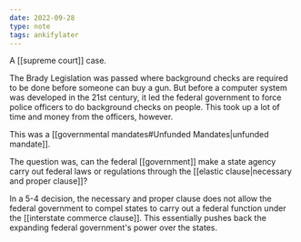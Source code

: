 ```yaml
---
date: 2022-09-28
type: note
tags: ankifylater
---
```


A [[supreme court]] case.

The Brady Legislation was passed where background checks are required to be done before someone can buy a gun. But before a computer system was developed in the 21st century, it led the federal government to force police officers to do background checks on people. This took up a lot of time and money from the officers, however.

This was a [[governmental mandates#Unfunded Mandates|unfunded mandate]].

The question was, can the federal [[government]] make a state agency carry out federal laws or regulations through the [[elastic clause|necessary and proper clause]]?

In a 5-4 decision, the necessary and proper clause does not allow the federal government to compel states to carry out a federal function under the [[interstate commerce clause]]. This essentially pushes back the expanding federal government's power over the states.
